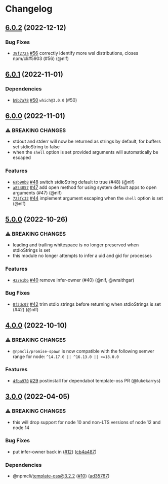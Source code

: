# Changelog

## [6.0.2](https://github.com/npm/promise-spawn/compare/v6.0.1...v6.0.2) (2022-12-12)

### Bug Fixes

* [`38f272a`](https://github.com/npm/promise-spawn/commit/38f272ab994c8896e5c36efa96c5d1ec0ece3161) [#56](https://github.com/npm/promise-spawn/pull/56) correctly identify more wsl distributions, closes npm/cli#5903 (#56) (@nlf)

## [6.0.1](https://github.com/npm/promise-spawn/compare/v6.0.0...v6.0.1) (2022-11-01)

### Dependencies

* [`b9b7a78`](https://github.com/npm/promise-spawn/commit/b9b7a788abc5cdc0b63be3f4d241ad723ef82676) [#50](https://github.com/npm/promise-spawn/pull/50) `which@3.0.0` (#50)

## [6.0.0](https://github.com/npm/promise-spawn/compare/v5.0.0...v6.0.0) (2022-11-01)

### ⚠️ BREAKING CHANGES

* stdout and stderr will now be returned as strings by default, for buffers set stdioString to false
* when the `shell` option is set provided arguments will automatically be escaped

### Features

* [`6ab90b8`](https://github.com/npm/promise-spawn/commit/6ab90b886751c6c060bb8e4e05962185b41b648d) [#48](https://github.com/npm/promise-spawn/pull/48) switch stdioString default to true (#48) (@nlf)
* [`a854057`](https://github.com/npm/promise-spawn/commit/a854057456532fd9cfe1b38d88bc367760139ae1) [#47](https://github.com/npm/promise-spawn/pull/47) add open method for using system default apps to open arguments (#47) (@nlf)
* [`723fc32`](https://github.com/npm/promise-spawn/commit/723fc3200958c4b7b98328ee02269506fba253ba) [#44](https://github.com/npm/promise-spawn/pull/44) implement argument escaping when the `shell` option is set (@nlf)

## [5.0.0](https://github.com/npm/promise-spawn/compare/v4.0.0...v5.0.0) (2022-10-26)

### ⚠️ BREAKING CHANGES

* leading and trailing whitespace is no longer preserved when stdioStrings is set
* this module no longer attempts to infer a uid and gid for processes

### Features

* [`422e1b6`](https://github.com/npm/promise-spawn/commit/422e1b6005baa7ca3d5cd70180e3fbea0cf07dd9) [#40](https://github.com/npm/promise-spawn/pull/40) remove infer-owner (#40) (@nlf, @wraithgar)

### Bug Fixes

* [`0f3dc07`](https://github.com/npm/promise-spawn/commit/0f3dc07469226faec67550ebebad9abdfd5b63a9) [#42](https://github.com/npm/promise-spawn/pull/42) trim stdio strings before returning when stdioStrings is set (#42) (@nlf)

## [4.0.0](https://github.com/npm/promise-spawn/compare/v3.0.0...v4.0.0) (2022-10-10)

### ⚠️ BREAKING CHANGES

* `@npmcli/promise-spawn` is now compatible with the following semver range for node: `^14.17.0 || ^16.13.0 || >=18.0.0`

### Features

* [`4fba970`](https://github.com/npm/promise-spawn/commit/4fba970efe7ad586cd3c4a817fc10d364dee7421) [#29](https://github.com/npm/promise-spawn/pull/29) postinstall for dependabot template-oss PR (@lukekarrys)

## [3.0.0](https://github.com/npm/promise-spawn/compare/v2.0.1...v3.0.0) (2022-04-05)


### ⚠ BREAKING CHANGES

* this will drop support for node 10 and non-LTS versions of node 12 and node 14

### Bug Fixes

* put infer-owner back in ([#12](https://github.com/npm/promise-spawn/issues/12)) ([cb4a487](https://github.com/npm/promise-spawn/commit/cb4a4879e00deb6f5527d5b193a1d647a28a1cb4))


### Dependencies

* @npmcli/template-oss@3.2.2 ([#10](https://github.com/npm/promise-spawn/issues/10)) ([ad35767](https://github.com/npm/promise-spawn/commit/ad357670149ad5ab7993002ea8a82bc85f9deeaa))
